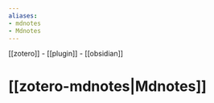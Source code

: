 ```yaml
---
aliases:
- mdnotes
- Mdnotes
---
```


[[zotero]] - 
[[plugin]]  -
[[obsidian]]

# [[zotero-mdnotes|Mdnotes]]
